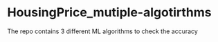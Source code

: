 # HousingPrice_mutiple-algotirthms
The repo contains 3 different ML algorithms to check the accuracy
